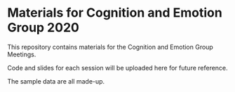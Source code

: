 # Materials for Cognition and Emotion Group 2020

This repository contains materials for the Cognition and Emotion Group Meetings.

Code and slides for each session will be uploaded here for future reference.

The sample data are all made-up.
